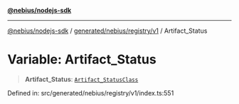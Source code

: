 [**@nebius/nodejs-sdk**](../../../../../README.md)

***

[@nebius/nodejs-sdk](../../../../../README.md) / [generated/nebius/registry/v1](../README.md) / Artifact\_Status

# Variable: Artifact\_Status

> **Artifact\_Status**: [`Artifact_StatusClass`](../type-aliases/Artifact_StatusClass.md)

Defined in: src/generated/nebius/registry/v1/index.ts:551
